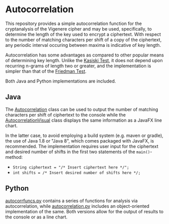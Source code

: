 # Autocorrelation

This repository provides a simple autocorrelation function for the cryptanalysis of the Vigenere cipher and may be used, specifically, to determine the length of the key used to encrypt a ciphertext. With respect to the number of matching characters per shift of a copy of the ciphertext, any periodic interval occuring between maxima is indicative of key length.

Autocorrelation has some advantages as compared to other popular means of determining key length. Unlike the [Kasiski Test](https://en.wikipedia.org/wiki/Kasiski_examination), it does not depend upon recurring n-grams of length two or greater, and the implementation is simpler than that of the [Friedman Test](https://en.wikipedia.org/wiki/Vigenère_cipher#Friedman_test).

Both Java and Python implementations are included.

## Java
The [Autocorrelation](https://github.com/sean-leichtle/Autocorrelation/blob/main/Autocorrelation.java) class can be used to output the number of matching characters per shift of ciphertext to the console while the [AutocorrelationVisual](https://github.com/sean-leichtle/Autocorrelation/blob/main/AutocorrelationVisual.java) class displays the same information as a JavaFX line chart.

In the latter case, to avoid employing a build system (e.g. maven or gradle), the use of Java 1.8 or "Java 8", which comes packaged with JavaFX, is recommended. The implementation requires user input for the ciphertext and desired number of shifts in the first two statements of the `main()`-method:

- `String ciphertext = "/* Insert ciphertext here */";`
- `int shifts = /* Insert desired number of shifts here */;`

## Python
[autocorrfuncs.py](https://github.com/sean-leichtle/Autocorrelation/blob/main/autocorrfuncs.py) contains a series of functions for analysis via autocorrelation, while [autocorrelation.py](https://github.com/sean-leichtle/Autocorrelation/blob/main/autocorrelation.py) includes an object-oriented implementation of the same. Both versions allow for the output of results to the console or as a line chart.
